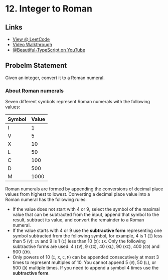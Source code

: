 # 12. Integer to Roman

## Links

* [View @ LeetCode](https://leetcode.com/problems/integer-to-roman/)
* [Video Walkthrough](https://youtu.be/r-bW6W6GRnw)
* [@Beautiful-TypeScript on YouTube](https://www.youtube.com/@BeautifulTypeScript)

## Probelm Statement

Given an integer, convert it to a Roman numeral.

### About Roman numerals

Seven different symbols represent Roman numerals with the following values:

| Symbol | Value |
|--------|-------|
| I      | 1     |
| V      | 5     |
| X      | 10    |
| L      | 50    |
| C      | 100   |
| D      | 500   |
| M      | 1000  |

Roman numerals are formed by appending the conversions of decimal place values from highest to lowest. Converting a decimal place value into a Roman numeral has the following rules:

* If the value does not start with 4 or 9, select the symbol of the maximal value that can be subtracted from the input, append that symbol to the result, subtract its value, and convert the remainder to a Roman numeral.
* If the value starts with 4 or 9 use the **subtractive form** representing one symbol subtracted from the following symbol, for example, 4 is 1 (`I`) less than 5 (`V`): `IV` and 9 is 1 (`I`) less than 10 (`X`): `IX`. Only the following subtractive forms are used: 4 (`IV`), 9 (`IX`), 40 (`XL`), 90 (`XC`), 400 (`CD`) and 900 (`CM`).
* Only powers of 10 (`I`, `X`, `C`, `M`) can be appended consecutively at most 3 times to represent multiples of 10. You cannot append 5 (`V`), 50 (`L`), or 500 (`D`) multiple times. If you need to append a symbol 4 times use the **subtractive form**.
